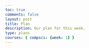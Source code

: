 ```yaml
---
toc: true
comments: false
layout: post
title: Plan
description: Our plan for this week.
type: plans
courses: { compsci: {week: 1} }
---
```




